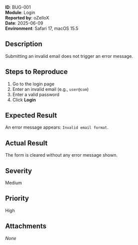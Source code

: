 **ID**: BUG-001  
**Module**: Login  
**Reported by**: oZelloX  
**Date**: 2025-06-09  
**Environment**: Safari 17, macOS 15.5

## Description

Submitting an invalid email does not trigger an error message.

## Steps to Reproduce

1. Go to the login page  
2. Enter an invalid email (e.g., `user@com`)  
3. Enter a valid password  
4. Click **Login**

## Expected Result

An error message appears: `Invalid email format`.

## Actual Result

The form is cleared without any error message shown.

## Severity

Medium

## Priority

High

## Attachments

_None_
